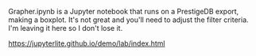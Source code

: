 Grapher.ipynb is a Jupyter notebook that runs on a PrestigeDB export, making a boxplot. It's not great and you'll need to adjust the filter criteria. I'm leaving it here so I don't lose it.

https://jupyterlite.github.io/demo/lab/index.html
